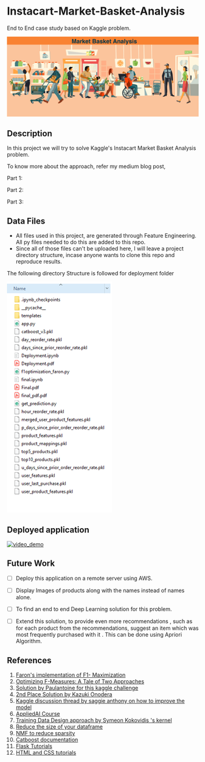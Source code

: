 # Instacart-Market-Basket-Analysis
End to End case study based on Kaggle problem.

![Market Basket Analysis](./Images/mba.png)

## Description
In this project we will try to solve Kaggle's Instacart Market Basket Analysis problem.

To know more about the approach, refer my medium blog post,

Part 1:

Part 2:

Part 3: 

## Data Files
- All files used in this project, are generated through Feature Engineering. All py files needed to do this are added to this repo.
- Since all of those files can't be uploaded here, I will leave a project directory structure, incase anyone wants to clone this repo and reproduce results.

The following directory Structure is followed for deployment folder

![Deployment Folder](./Images/deployment_folder.PNG)

## Deployed application
[![video_demo](https://videoapi-muybridge.vimeocdn.com/animated-thumbnails/image/1aca99d3-0d6e-46dd-9d16-11d57fdd0c5f.gif?ClientID=vimeo-core-prod&Date=1617355770&Signature=4eef4640104d70be0ecfb76c75fb6d0d9c88314f)](https://vimeo.com/532191907)


## Future Work
- [ ]  Deploy this application on a remote server using AWS.
- [ ] Display Images of products along with the names instead of names alone.
- [ ] To find an end to end Deep Learning solution for this problem. 
- [ ] Extend this solution, to provide even more recommendations , such as for each product from the recommendations, suggest an item which was most frequently purchased with it . This can be done using Apriori Algorithm.


## References
1. [Faron's implementation of F1- Maximization](https://www.kaggle.com/mmueller/f1-score-expectation-maximization-in-o-n)
2. [Optimizing F-Measures: A Tale of Two Approaches](https://icml.cc/Conferences/2012/papers/175.pdf)
3. [Solution by Paulantoine for this kaggle challenge](https://www.kaggle.com/paulantoine/light-gbm-benchmark-0-3692)
4. [2nd Place Solution by Kazuki Onodera](https://github.com/KazukiOnodera/Instacart)
5. [Kaggle discussion thread by saggie anthony on how to improve the model](https://www.kaggle.com/c/instacart-market-basket-analysis/discussion/35048)
6. [AppliedAI Course](https://www.appliedaicourse.com/course/11/Applied-Machine-learning-course)
7. [Training Data Design approach by Symeon Kokovidis 's kernel](https://www.kaggle.com/kokovidis/ml-instacart-f1-0-38-part-two-xgboost-f1-max)
8. [Reduce the size of your dataframe](https://towardsdatascience.com/make-working-with-large-dataframes-easier-at-least-for-your-memory-6f52b5f4b5c4)
9. [NMF to reduce sparsity](https://www.kaggle.com/themissingsock/matrix-decomposition-with-buyer-data)
10. [Catboost documentation](https://catboost.ai/docs/concepts/python-reference_catboostclassifier.html)
11. [Flask Tutorials](https://www.tutorialspoint.com/flask/index.htm)
12. [HTML and CSS tutorials](https://www.w3schools.com/)
